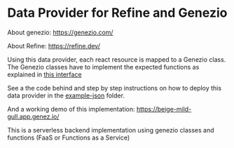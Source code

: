 # Data Provider for Refine and Genezio

About genezio: https://genezio.com/

About Refine: https://refine.dev/


Using this data provider, each react resource is mapped to a Genezio class. The Genezio classes have to implement the expected functions as explained in [this interface](https://github.com/bogdanripa/refine-genezio/blob/main/example-json/server/DataProvider.ts)

See a the code behind and step by step instructions on how to deploy this data provider in the [example-json](https://github.com/bogdanripa/refine-genezio/tree/main/example-json) folder.

And a working demo of this implementation: https://beige-mild-gull.app.genez.io/

This is a serverless backend implementation using genezio classes and functions (FaaS or Functions as a Service)
